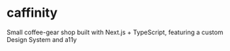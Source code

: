 # caffinity
Small coffee-gear shop built with Next.js + TypeScript, featuring a custom Design System and a11y
